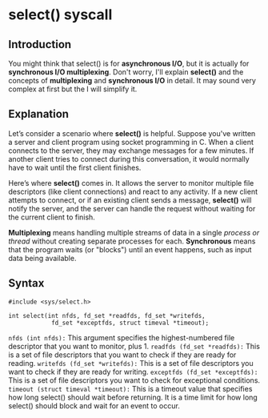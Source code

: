 # select() syscall

## Introduction
You might think that select() is for **asynchronous I/O**, but it is actually for **synchronous I/O multiplexing**. Don't worry, I'll explain **select()** and the concepts of **multiplexing** and **synchronous I/O** in detail. It may sound very complex at first but the I will simplify it.

## Explanation
Let’s consider a scenario where **select()** is helpful. Suppose you've written a server and client program using socket programming in C. When a client connects to the server, they may exchange messages for a few minutes. If another client tries to connect during this conversation, it would normally have to wait until the first client finishes.

Here’s where **select()** comes in. It allows the server to monitor multiple file descriptors (like client connections) and react to any activity. If a new client attempts to connect, or if an existing client sends a message, **select()** will notify the server, and the server can handle the request without waiting for the current client to finish.

**Multiplexing** means handling multiple streams of data in a single *process or thread* without creating separate processes for each. **Synchronous** means that the program waits (or "blocks") until an event happens, such as input data being available.

## Syntax
```
#include <sys/select.h>

int select(int nfds, fd_set *readfds, fd_set *writefds,
            fd_set *exceptfds, struct timeval *timeout);
```
`nfds (int nfds):` This argument specifies the highest-numbered file descriptor that you want to monitor, plus 1.
`readfds (fd_set *readfds):` This is a set of file descriptors that you want to check if they are ready for reading.
`writefds (fd_set *writefds):` This is a set of file descriptors you want to check if they are ready for writing.
`exceptfds (fd_set *exceptfds):` This is a set of file descriptors you want to check for exceptional conditions.
`timeout (struct timeval *timeout):` This is a timeout value that specifies how long select() should wait before returning. It is a time limit for how long select() should block and wait for an event to occur.
